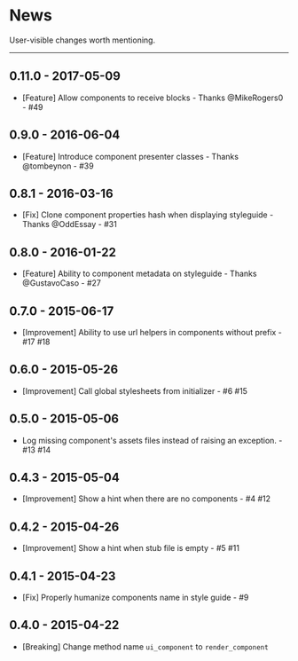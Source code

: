 # News

User-visible changes worth mentioning.

---
## 0.11.0 - 2017-05-09
- [Feature] Allow components to receive blocks - Thanks @MikeRogers0 - #49

## 0.9.0 - 2016-06-04
- [Feature] Introduce component presenter classes - Thanks @tombeynon - #39

## 0.8.1 - 2016-03-16
- [Fix] Clone component properties hash when displaying styleguide - Thanks @OddEssay - #31

## 0.8.0 - 2016-01-22
- [Feature] Ability to component metadata on styleguide - Thanks @GustavoCaso - #27

## 0.7.0 - 2015-06-17
- [Improvement] Ability to use url helpers in components without prefix - #17 #18

## 0.6.0 - 2015-05-26
- [Improvement] Call global stylesheets from initializer - #6 #15

## 0.5.0 - 2015-05-06
- Log missing component's assets files instead of raising an exception. - #13 #14

## 0.4.3 - 2015-05-04
- [Improvement] Show a hint when there are no components - #4 #12

## 0.4.2 - 2015-04-26
- [Improvement] Show a hint when stub file is empty - #5 #11

## 0.4.1 - 2015-04-23
- [Fix] Properly humanize components name in style guide - #9

## 0.4.0 - 2015-04-22
- [Breaking] Change method name `ui_component` to `render_component`
